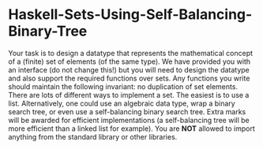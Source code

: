 # Haskell-Sets-Using-Self-Balancing-Binary-Tree

Your task is to design a datatype that represents the mathematical concept of a (finite) set of elements (of the same type). We have provided you with an interface (do not change this!) but you will need to design the datatype and also support the required functions over sets. Any functions you write should maintain the following invariant: no duplication of set elements. There are lots of different ways to implement a set. The easiest is to use a list. Alternatively, one could use an algebraic data type, wrap a binary search tree, or even use a self-balancing binary search tree. Extra marks will be awarded for efficient implementations (a self-balancing tree will be more efficient than a linked list for example). You are **NOT** allowed to import anything from the standard library or other libraries.


